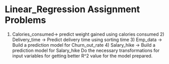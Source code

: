 # Linear_Regression Assignment Problems
1) Calories_consumed-> predict weight gained using calories consumed 2) Delivery_time -> Predict delivery time using sorting time  3) Emp_data -> Build a prediction model for Churn_out_rate  4) Salary_hike -> Build a prediction model for Salary_hike   Do the necessary transformations for input variables for getting better R^2 value for the model prepared.
